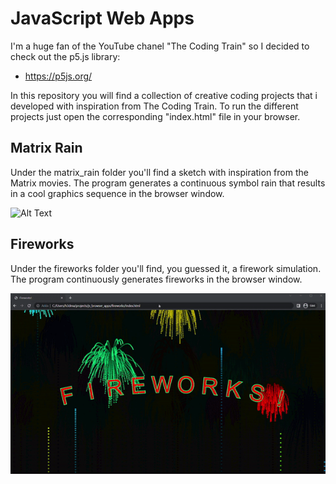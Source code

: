 # JavaScript Web Apps
I'm a huge fan of the YouTube chanel "The Coding Train" so I decided to check out the p5.js library: 

- https://p5js.org/

In this repository you will find a collection of creative coding projects that i developed with inspiration from The Coding Train. To run the different projects just open the corresponding "index.html" file in your browser. 

## Matrix Rain
Under the matrix_rain folder you'll find a sketch with inspiration from the Matrix movies. The program generates a continuous symbol rain that results in a cool graphics sequence in the browser window.  

![Alt Text](gifs/matrix.gif)

## Fireworks
Under the fireworks folder you'll find, you guessed it, a firework simulation. The program continuously generates fireworks in the browser window.

![Alt Text](gifs/fireworks.gif)
